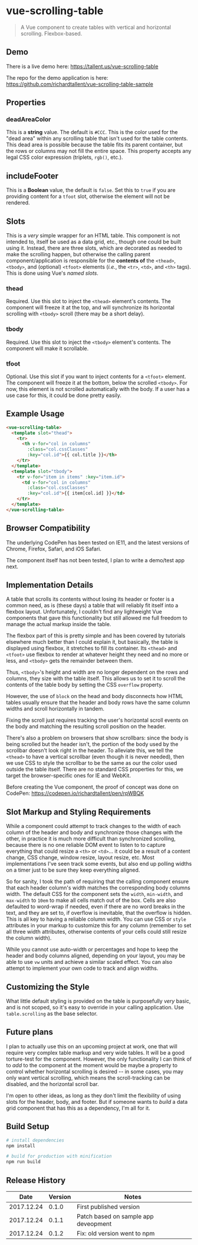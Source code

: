 # vue-scrolling-table

> A Vue component to create tables with vertical and horizontal scrolling. Flexbox-based.

## Demo
There is a live demo here:
https://tallent.us/vue-scrolling-table

The repo for the demo application is here:
https://github.com/richardtallent/vue-scrolling-table-sample

## Properties

### deadAreaColor
This is a **string** value. The default is `#CCC`. This is the color used for the "dead area" within
any scrolling table that isn't used for the table contents. This dead area is possible because
the table fits its parent container, but the rows or columns may not fill the entire space. This
property accepts any legal CSS color expression (triplets, `rgb()`, etc.).

## includeFooter
This is a **Boolean** value, the default is `false`. Set this to `true` if you are providing content
for a `tfoot` slot, otherwise the element will not be rendered.

## Slots
This is a *very* simple wrapper for an HTML table. This component is not intended to, itself be used
as a data grid, etc., though one could be built using it. Instead, there are three slots, which are
decorated as needed to make the scrolling happen, but otherwise the calling parent component/application
is responsible for the **contents of** the `<thead>`, `<tbody>`, and (optional) `<tfoot>` elements
(*i.e.*, the `<tr>`, `<td>`, and `<th>` tags). This is done using Vue's *named slots*.</p>

### thead
Required. Use this slot to inject the `<thead>` element's contents. The component will freeze it at
the top, and will synchronize its horizontal scrolling with `<tbody>` scroll (there may be a short
delay).

### tbody
Required. Use this slot to inject the `<tbody>` element's contents. The component will make it
scrollable.

### tfoot
Optional. Use this slot if you want to inject contents for a `<tfoot>` element. The component will
freeze it at the bottom, below the scrolled `<tbody>`. For now, this element is not scrolled
automatically with the body. If a user has a use case for this, it could be done pretty easily.

## Example Usage
```HTML
<vue-scrolling-table>
  <template slot="thead">
    <tr>
	  <th v-for="col in columns" 
		:class="col.cssClasses"
		:key="col.id">{{ col.title }}</th>
    </tr>
  </template>
  <template slot="tbody">
    <tr v-for="item in items" :key="item.id">
	  <td v-for="col in columns"
		:class="col.cssClasses"
		:key="col.id">{{ item[col.id] }}</td>
    </tr>
  </template>
</vue-scrolling-table>
```

## Browser Compatibility
The underlying CodePen has been tested on IE11, and the latest versions of Chrome, Firefox, Safari,
and iOS Safari.

The component itself has not been tested, I plan to write a demo/test app next.

## Implementation Details
A table that scrolls its contents without losing its header or footer is a common need, as is
(these days) a table that will reliably fit itself into a flexbox layout. Unfortunately, I couldn't
find any lightweight Vue components that gave this functionality but still allowed me full freedom
to manage the actual markup inside the table.

The flexbox part of this is pretty simple and has been covered by tutorials elsewhere much better
than I could explain it, but basically, the table is displayed using flexbox, it stretches to fill
its container. Its `<thead>` and `<tfoot>` use flexbox to render at whatever height they need and
no more or less, and `<tbody>` gets the remainder between them.

Thus, `<tbody>`'s height and width are no longer dependent on the rows and columns, they size with
the table itself. This allows us to set it to scroll the contents of the table body by setting
the CSS `overflow` property.

However, the use of `block` on the head and body disconnects how HTML tables usually ensure that
the header and body rows have the same column widths and scroll horizontally in tandem.

Fixing the scroll just requires tracking the user's horizontal scroll events on the body and 
matching the resulting scroll position on the header.

There's also a problem on browsers that show scrollbars: since the body is being scrolled but
the header isn't, the portion of the body used by the scrollbar doesn't look right in the header.
To alleviate this, we tell the `<thead>` to have a vertical scrollbar (even though it is never
needed), then we use CSS to style the scrollbar to be the same as our the color used outside the
table itself. There are no standard CSS properties for this, we target the browser-specific ones
for IE and WebKit.

Before creating the Vue component, the proof of concept was done on CodePen:
https://codepen.io/richardtallent/pen/rpWBQK

## Slot Markup and Styling Requirements
While a component could attempt to track changes to the width of each column of the header and
body and synchronize those changes with the other, in practice it is much more difficult than
synchronized scrolling, because there is no one reliable DOM event to listen to to capture 
everything that could resize a `<th>` or `<td>`... it could be a result of a content change,
CSS change, window resize, layout resize, etc. Most implementations I've seen track some events,
but also end up polling widths on a timer just to be sure they keep everything aligned.

So for sanity, I took the path of requiring that the calling component ensure that each header
column's width matches the corresponding body columns width. The default CSS for the component
sets the `width`, `min-width`, and `max-width` to `10em` to make all cells match out of the box.
Cells are also defaulted to word-wrap if needed, even if there are no word breaks in the text,
and they are set to, if overflow is inevitable, that the overflow is hidden. This is all key
to having a reliable column width. You can use CSS or `style` attributes in your markup to
customize this for any column (remember to set all three width attributes, otherwise contents
of your cells could still resize the column width).

While you cannot use auto-width or percentages and hope to keep the header and body columns
aligned, depending on your layout, you may be able to use `vw` units and achieve a similar
scaled effect. You can also attempt to implement your own code to track and align widths.

## Customizing the Style
What little default styling is provided on the table is purposefully *very* basic, and is not
scoped, so it's easy to override in your calling application. Use `table.scrolling` as the base
selector.

## Future plans
I plan to actually use this on an upcoming project at work, one that will require very complex
table markup and very wide tables. It will be a good torture-test for the component. However,
the only functionality I can think of to *add* to the component at the moment would be maybe a
property to control whether horizontal scrolling is desired -- in some cases, you may only
want vertical scrolling, which means the scroll-tracking can be disabled, and the horizontal
scroll bar.

I'm open to other ideas, as long as they don't limit the flexibility of using slots for the
header, body, and footer. But if someone wants to *build* a data grid component that has this
as a dependency, I'm all for it.

## Build Setup

```bash
# install dependencies
npm install

# build for production with minification
npm run build
```

## Release History

| Date       | Version | Notes                                                                                      |
| ---------- | ------- | ------------------------------------------------------------------------------------------ |
| 2017.12.24 | 0.1.0   | First published version                                                                    |
| 2017.12.24 | 0.1.1   | Patch based on sample app deveopment                                                       |
| 2017.12.24 | 0.1.2   | Fix: old version went to npm                                                               |
